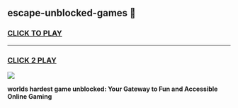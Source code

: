 
## escape-unblocked-games 👋
<h3>
<a href="https://premium.freeplayer.one?title=escape-unblocked-games&ref=14F">CLICK TO PLAY</a></h3>
<hr>

<h3>
<a href="https://premium.freeplayer.one?title=escape-unblocked-games&ref=14F">CLICK 2 PLAY</a>
  
</h3>

<a href="https://premium.freeplayer.one?title=escape-unblocked-games&ref=12F/"><img src="https://clearcache.store/games.png"></a>


**worlds hardest game unblocked: Your Gateway to Fun and Accessible Online Gaming**

